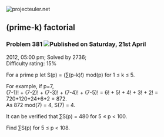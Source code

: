 ![projecteuler.net](images/print_page_logo.png)

## (prime-k) factorial

### Problem 381 ![](images/icon_info.png)Published on Saturday, 21st April
2012, 05:00 pm; Solved by 2736;  
Difficulty rating: 15%

For a prime p let S(p) = (∑(p-k)!) mod(p) for 1 ≤ k ≤ 5.

For example, if p=7,  
(7-1)! + (7-2)! + (7-3)! + (7-4)! + (7-5)! = 6! + 5! + 4! + 3! + 2! =
720+120+24+6+2 = 872.  
As 872 mod(7) = 4, S(7) = 4.

It can be verified that ∑S(p) = 480 for 5 ≤ p &lt; 100\.

Find ∑S(p) for 5 ≤ p &lt; 108.

  
  

